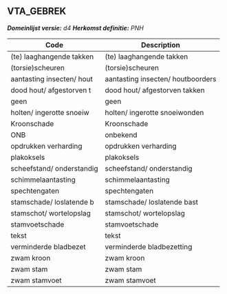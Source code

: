 ## VTA_GEBREK

*__Domeinlijst versie:__ d4*
*__Herkomst definitie:__ PNH*

|__Code__ |__Description__	|
|	---	|	---	|
| (te) laaghangende takken | (te) laaghangende takken |
| (torsie)scheuren | (torsie)scheuren |
| aantasting insecten/ hout | aantasting insecten/ houtboorders |
| dood hout/ afgestorven t | dood hout/ afgestorven takken |
| geen | geen |
| holten/ ingerotte snoeiw | holten/ ingerotte snoeiwonden |
| Kroonschade | Kroonschade |
| ONB | onbekend |
| opdrukken verharding | opdrukken verharding |
| plakoksels | plakoksels |
| scheefstand/ onderstandig | scheefstand/ onderstandig |
| schimmelaantasting | schimmelaantasting |
| spechtengaten | spechtengaten |
| stamschade/ loslatende b | stamschade/ loslatende bast |
| stamschot/ wortelopslag | stamschot/ wortelopslag |
| stamvoetschade | stamvoetschade |
| tekst | tekst |
| verminderde bladbezet | verminderde bladbezetting |
| zwam kroon | zwam kroon |
| zwam stam | zwam stam |
| zwam stamvoet | zwam stamvoet |
